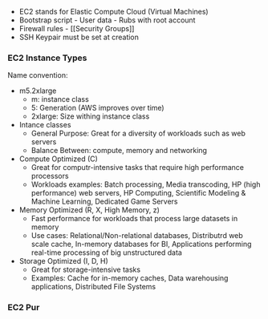 - EC2 stands for Elastic Compute Cloud (Virtual Machines)
- Bootstrap script - User data - Rubs with root account
- Firewall rules - [[Security Groups]]
- SSH Keypair must be set at creation

### EC2 Instance Types
Name convention:
- m5.2xlarge
	- m: instance class
	- 5: Generation (AWS improves over time)
	- 2xlarge: Size withing instance class
- Intance classes
	- General Purpose: Great for a diversity of workloads such as web servers
	- Balance Between: compute, memory and networking
- Compute Optimized (C)
	- Great for computr-intensive tasks that require high performance processors
	- Workloads examples: Batch processing, Media transcoding, HP (high performance) web servers, HP Computing, Scientific Modeling & Machine Learning, Dedicated Game Servers
- Memory Optimized (R, X, High Memory, z)
	- Fast performance for workloads that process large datasets in memory
	- Use cases: Relational/Non-relational databases, Distributrd web scale cache, In-memory databases for BI, Applications performing real-time processing of big unstructured data
- Storage Optimized (I, D, H)
	- Great for storage-intensive tasks
	- Examples: Cache for in-memory caches, Data warehousing applications, Distributed File Systems

### EC2 Pur